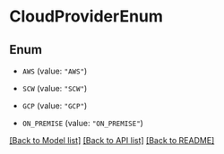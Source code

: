 # CloudProviderEnum

## Enum


* `AWS` (value: `"AWS"`)

* `SCW` (value: `"SCW"`)

* `GCP` (value: `"GCP"`)

* `ON_PREMISE` (value: `"ON_PREMISE"`)


[[Back to Model list]](../README.md#documentation-for-models) [[Back to API list]](../README.md#documentation-for-api-endpoints) [[Back to README]](../README.md)


